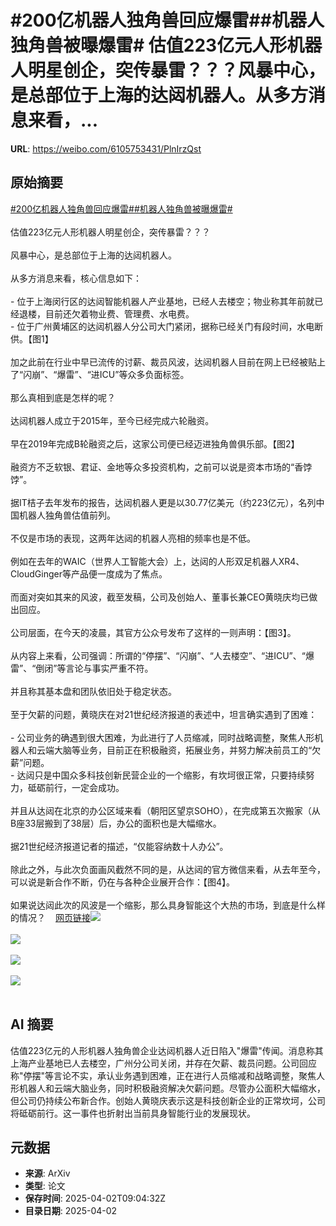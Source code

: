 # #200亿机器人独角兽回应爆雷##机器人独角兽被曝爆雷# 估值223亿元人形机器人明星创企，突传暴雷？？？风暴中心，是总部位于上海的达闼机器人。从多方消息来看，...

**URL**: https://weibo.com/6105753431/PlnIrzQst

## 原始摘要

<a href="https://m.weibo.cn/search?containerid=231522type%3D1%26t%3D10%26q%3D%23200%E4%BA%BF%E6%9C%BA%E5%99%A8%E4%BA%BA%E7%8B%AC%E8%A7%92%E5%85%BD%E5%9B%9E%E5%BA%94%E7%88%86%E9%9B%B7%23&amp;extparam=%23200%E4%BA%BF%E6%9C%BA%E5%99%A8%E4%BA%BA%E7%8B%AC%E8%A7%92%E5%85%BD%E5%9B%9E%E5%BA%94%E7%88%86%E9%9B%B7%23" data-hide=""><span class="surl-text">#200亿机器人独角兽回应爆雷#</span></a><a href="https://m.weibo.cn/search?containerid=231522type%3D1%26t%3D10%26q%3D%23%E6%9C%BA%E5%99%A8%E4%BA%BA%E7%8B%AC%E8%A7%92%E5%85%BD%E8%A2%AB%E6%9B%9D%E7%88%86%E9%9B%B7%23&amp;extparam=%23%E6%9C%BA%E5%99%A8%E4%BA%BA%E7%8B%AC%E8%A7%92%E5%85%BD%E8%A2%AB%E6%9B%9D%E7%88%86%E9%9B%B7%23" data-hide=""><span class="surl-text">#机器人独角兽被曝爆雷#</span></a> <br><br>估值223亿元人形机器人明星创企，突传暴雷？？？<br><br>风暴中心，是总部位于上海的达闼机器人。<br><br>从多方消息来看，核心信息如下：<br><br>- 位于上海闵行区的达闼智能机器人产业基地，已经人去楼空；物业称其年前就已经退楼，目前还欠着物业费、管理费、水电费。<br>- 位于广州黄埔区的达闼机器人分公司大门紧闭，据称已经关门有段时间，水电断供。【图1】<br><br>加之此前在行业中早已流传的讨薪、裁员风波，达闼机器人目前在网上已经被贴上了“闪崩”、“爆雷”、“进ICU”等众多负面标签。<br><br>那么真相到底是怎样的呢？<br><br>达闼机器人成立于2015年，至今已经完成六轮融资。<br><br>早在2019年完成B轮融资之后，这家公司便已经迈进独角兽俱乐部。【图2】<br><br>融资方不乏软银、君证、金地等众多投资机构，之前可以说是资本市场的“香饽饽”。<br><br>据IT桔子去年发布的报告，达闼机器人更是以30.77亿美元（约223亿元），名列中国机器人独角兽估值前列。<br><br>不仅是市场的表现，这两年达闼的机器人亮相的频率也是不低。<br><br>例如在去年的WAIC（世界人工智能大会）上，达闼的人形双足机器人XR4、CloudGinger等产品便一度成为了焦点。<br><br>而面对突如其来的风波，截至发稿，公司及创始人、董事长兼CEO黄晓庆均已做出回应。<br><br>公司层面，在今天的凌晨，其官方公众号发布了这样的一则声明：【图3】。<br><br>从内容上来看，公司强调：所谓的“停摆”、“闪崩”、“人去楼空”、“进ICU”、“爆雷”、“倒闭”等言论与事实严重不符。<br><br>并且称其基本盘和团队依旧处于稳定状态。<br><br>至于欠薪的问题，黄晓庆在对21世纪经济报道的表述中，坦言确实遇到了困难：<br><br>- 公司业务的确遇到很大困难，为此进行了人员缩减，同时战略调整，聚焦人形机器人和云端大脑等业务，目前正在积极融资，拓展业务，并努力解决前员工的“欠薪”问题。<br>- 达闼只是中国众多科技创新民营企业的一个缩影，有坎坷很正常，只要持续努力，砥砺前行，一定会成功。<br><br>并且从达闼在北京的办公区域来看（朝阳区望京SOHO），在完成第五次搬家（从B座33层搬到了38层）后，办公的面积也是大幅缩水。<br><br>据21世纪经济报道记者的描述，“仅能容纳数十人办公”。<br><br>除此之外，与此次负面画风截然不同的是，从达闼的官方微信来看，从去年至今，可以说是新合作不断，仍在与各种企业展开合作：【图4】。<br><br>如果说达闼此次的风波是一个缩影，那么具身智能这个大热的市场，到底是什么样的情况？<a href="https://weibo.cn/sinaurl?u=https%3A%2F%2Fmp.weixin.qq.com%2Fs%2FcixjJaSfPl7j2AQ7VaCogA" data-hide=""><span class="url-icon"><img style="width: 1rem;height: 1rem" src="https://h5.sinaimg.cn/upload/2015/09/25/3/timeline_card_small_web_default.png" referrerpolicy="no-referrer"></span><span class="surl-text">网页链接</span></a><img style="" src="https://tvax1.sinaimg.cn/large/006Fd7o3ly1i02cpdjtbsj30p00iqwqg.jpg" referrerpolicy="no-referrer"><br><br><img style="" src="https://tvax2.sinaimg.cn/large/006Fd7o3ly1i02cpwp3gtj30u01dc7lz.jpg" referrerpolicy="no-referrer"><br><br><img style="" src="https://tvax1.sinaimg.cn/large/006Fd7o3ly1i02cqa9x63j30u011rqdk.jpg" referrerpolicy="no-referrer"><br><br><img style="" src="https://tvax3.sinaimg.cn/large/006Fd7o3ly1i02cr64vs1j30qu11wn4g.jpg" referrerpolicy="no-referrer"><br><br>

## AI 摘要

估值223亿元的人形机器人独角兽企业达闼机器人近日陷入"爆雷"传闻。消息称其上海产业基地已人去楼空，广州分公司关闭，并存在欠薪、裁员问题。公司回应称"停摆"等言论不实，承认业务遇到困难，正在进行人员缩减和战略调整，聚焦人形机器人和云端大脑业务，同时积极融资解决欠薪问题。尽管办公面积大幅缩水，但公司仍持续公布新合作。创始人黄晓庆表示这是科技创新企业的正常坎坷，公司将砥砺前行。这一事件也折射出当前具身智能行业的发展现状。

## 元数据

- **来源**: ArXiv
- **类型**: 论文
- **保存时间**: 2025-04-02T09:04:32Z
- **目录日期**: 2025-04-02
